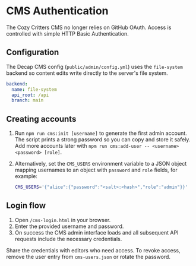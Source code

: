 # CMS Authentication

The Cozy Critters CMS no longer relies on GitHub OAuth. Access is controlled with simple HTTP Basic Authentication.

## Configuration

The Decap CMS config (`public/admin/config.yml`) uses the `file-system` backend so content edits write directly to the server's file system.

```yml
backend:
  name: file-system
  api_root: /api
  branch: main
```

## Creating accounts

1. Run `npm run cms:init [username]` to generate the first admin account. The script prints a strong password so you can copy and store it safely. Add more accounts later with `npm run cms:add-user -- <username> <password> [role]`.

2. Alternatively, set the `CMS_USERS` environment variable to a JSON object mapping usernames to an object with `password` and `role` fields, for example:

   ```bash
   CMS_USERS='{"alice":{"password":"<salt>:<hash>","role":"admin"}}'
   ```

## Login flow

1. Open `/cms-login.html` in your browser.
2. Enter the provided username and password.
3. On success the CMS admin interface loads and all subsequent API requests include the necessary credentials.

Share the credentials with editors who need access. To revoke access, remove the user entry from `cms-users.json` or rotate the password.
